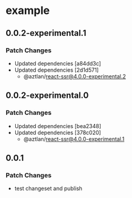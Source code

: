# example

## 0.0.2-experimental.1

### Patch Changes

- Updated dependencies [a84dd3c]
- Updated dependencies [2d1d571]
  - @aztlan/react-ssr@4.0.0-experimental.2

## 0.0.2-experimental.0

### Patch Changes

- Updated dependencies [bea2348]
- Updated dependencies [378c020]
  - @aztlan/react-ssr@4.0.0-experimental.1

## 0.0.1

### Patch Changes

- test changeset and publish

